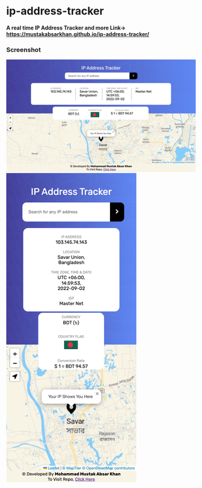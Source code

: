 # ip-address-tracker
**A real time IP Address Tracker and more
Link-> https://mustakabsarkhan.github.io/ip-address-tracker/**

### Screenshot
![](./images/web-view.png)
![](./images/mobile-view.png)
